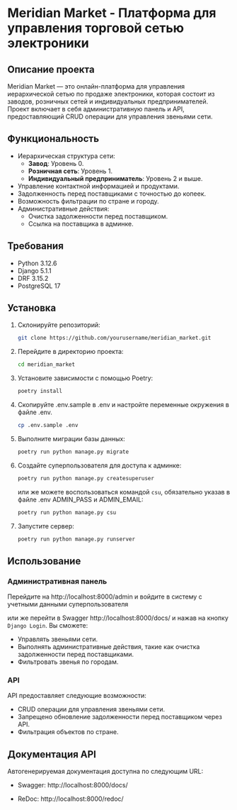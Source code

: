 # Meridian Market - Платформа для управления торговой сетью электроники

## Описание проекта

Meridian Market — это онлайн-платформа для управления иерархической сетью по продаже электроники, которая состоит из заводов, розничных сетей и индивидуальных предпринимателей. Проект включает в себя административную панель и API, предоставляющий CRUD операции для управления звеньями сети.

## Функциональность

- Иерархическая структура сети:
  - **Завод**: Уровень 0.
  - **Розничная сеть**: Уровень 1.
  - **Индивидуальный предприниматель**: Уровень 2 и выше.
- Управление контактной информацией и продуктами.
- Задолженность перед поставщиками с точностью до копеек.
- Возможность фильтрации по стране и городу.
- Административные действия:
  - Очистка задолженности перед поставщиком.
  - Ссылка на поставщика в админке.

## Требования

- Python 3.12.6
- Django 5.1.1
- DRF 3.15.2
- PostgreSQL 17

## Установка

1. Склонируйте репозиторий:
    ```bash
    git clone https://github.com/yourusername/meridian_market.git
    ```

2. Перейдите в директорию проекта:
    ```bash
    cd meridian_market
    ```

3. Установите зависимости с помощью Poetry:
    ```bash
    poetry install
    ```

4. Скопируйте .env.sample в .env и настройте переменные окружения в файле .env.
    ```bash
    cp .env.sample .env
    ```

5. Выполните миграции базы данных:
    ```bash
    poetry run python manage.py migrate
    ```

6. Создайте суперпользователя для доступа к админке:
    ```bash
    poetry run python manage.py createsuperuser
    ```
   или же можете воспользоваться командой `csu`, обязательно указав в файле .env ADMIN_PASS и ADMIN_EMAIL:
    ```bash
    poetry run python manage.py csu
    ```

7. Запустите сервер:
    ```bash
    poetry run python manage.py runserver
    ```

## Использование

### Административная панель

Перейдите на http://localhost:8000/admin и войдите в систему с учетными данными суперпользователя 

или же перейти в Swagger http://localhost:8000/docs/ и нажав на кнопку `Django Login`. Вы сможете:
- Управлять звеньями сети.
- Выполнять административные действия, такие как очистка задолженности перед поставщиками.
- Фильтровать звенья по городам.

### API

API предоставляет следующие возможности:
- CRUD операции для управления звеньями сети.
- Запрещено обновление задолженности перед поставщиком через API.
- Фильтрация объектов по стране.

## Документация API

Автогенерируемая документация доступна по следующим URL:

- Swagger: http://localhost:8000/docs/

- ReDoc: http://localhost:8000/redoc/


